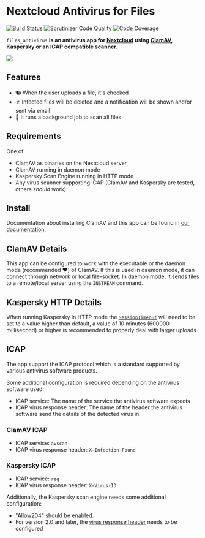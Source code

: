 # Nextcloud Antivirus for Files
[![Build Status](https://travis-ci.org/nextcloud/files_antivirus.svg?branch=master)](https://travis-ci.org/nextcloud/files_antivirus/branches)
[![Scrutinizer Code Quality](https://scrutinizer-ci.com/g/nextcloud/files_antivirus/badges/quality-score.png?b=master)](https://scrutinizer-ci.com/g/nextcloud/files_antivirus/?branch=master)
[![Code Coverage](https://scrutinizer-ci.com/g/nextcloud/files_antivirus/badges/coverage.png?b=master)](https://scrutinizer-ci.com/g/nextcloud/files_antivirus/?branch=master)

`files_antivirus` **is an antivirus app for [Nextcloud](https://nextcloud.com/) using [ClamAV](http://www.clamav.net), Kaspersky or an ICAP compatible scanner.**

![](https://raw.githubusercontent.com/nextcloud/files_antivirus/master/screenshots/1.png)

## Features

* :chipmunk: When the user uploads a file, it's checked
* :biohazard: Infected files will be deleted and a notification will be shown and/or sent via email 
* :mag_right: It runs a background job to scan all files

## Requirements

One of

* ClamAV as binaries on the Nextcloud server
* ClamAV running in daemon mode
* Kaspersky Scan Engine running in HTTP mode
* Any virus scanner supporting ICAP (ClamAV and Kaspersky are tested, others *should* work)

## Install

Documentation about installing ClamAV and this app can be found in [our documentation](https://docs.nextcloud.com/server/latest/admin_manual/configuration_server/antivirus_configuration.html).

## ClamAV Details

This app can be configured to work with the executable or the daemon mode (recommended :heart:) of ClamAV. If this is used in daemon mode, it can connect through network or local file-socket. In daemon mode, it sends files to a remote/local server using the `INSTREAM` command.

## Kaspersky HTTP Details

When running Kaspersky in HTTP mode the [`SessionTimeout`](https://support.kaspersky.com/ScanEngine/1.0/en-US/201030.htm) will need to be set to a value higher than default, a value of 10 minutes (600000 millisecond) or higher is recommended to properly deal with larger uploads

## ICAP

The app support the ICAP protocol which is a standard supported by various antivirus software products.

Some additional configuration is required depending on the antivirus software used:

- ICAP service: The name of the service the antivirus software expects
- ICAP virus response header: The name of the header the antivirus software send the details of the detected virus in

### ClamAV ICAP

- ICAP service: `avscan`
- ICAP virus response header: `X-Infection-Found`

### Kaspersky ICAP

- ICAP service: `req`
- ICAP virus response header: `X-Virus-ID`

Additionally, the Kaspersky scan engine needs some additional configuration:

- ["Allow204"](https://support.kaspersky.com/ScanEngine/1.0/en-US/201151.htm) should be enabled.
- For version 2.0 and later, the [virus response header](https://support.kaspersky.com/ScanEngine/1.0/en-US/201214.htm) needs to be configured
